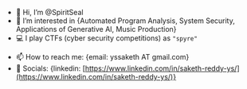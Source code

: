- 👋 Hi, I’m @SpiritSeal
- 👀 I’m interested in {Automated Program Analysis, System Security, Applications of Generative AI, Music Production}
- 💻 I play CTFs (cyber security competitions) as `"spyre"`
<!---
- 🌱 I’m currently learning ...
- 💞️ I’m looking to collaborate on ...

SpiritSeal/SpiritSeal is a ✨ special ✨ repository because its `README.md` (this file) appears on your GitHub profile.
You can click the Preview link to take a look at your changes.
--->
- 📫 How to reach me: {email: yssaketh AT gmail.com}
- 📱 Socials: {linkedin: [https://www.linkedin.com/in/saketh-reddy-ys/](https://www.linkedin.com/in/saketh-reddy-ys/)}
